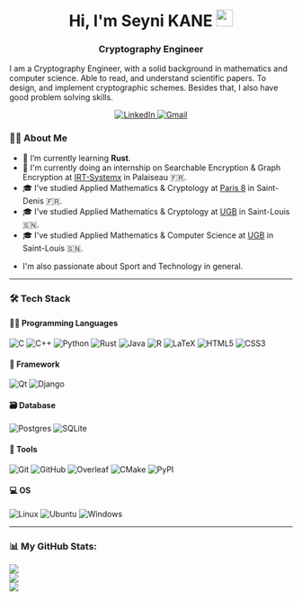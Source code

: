 <h1 align="center">Hi, I'm Seyni KANE <img src = "https://raw.githubusercontent.com/MartinHeinz/MartinHeinz/master/wave.gif" width = 30></h1>
<h3 align="center">Cryptography Engineer</h3>

I am a Cryptography Engineer, with a solid background in mathematics and computer science. Able to read, and understand scientific papers. To design, and implement cryptographic schemes. Besides that, I also have good problem solving skills.

<p align="center">
    <a target="_blank" href="https://www.linkedin.com/in/seyni-kane-sn/">
        <img alt="LinkedIn" src="https://img.shields.io/badge/LinkedIn-0077B5?style=for-the-badge&logo=linkedin&logoColor=white"/>
    </a>
    <a target="_blank" href="mailto:kaneseyni.sn@gmail.com">
        <img alt="Gmail" src="https://img.shields.io/badge/Gmail-D14836?style=for-the-badge&logo=gmail&logoColor=white" />
    </a>
</p>

<!-- Badges: https://github.com/alexandresanlim/Badges4-README.md-Profile -->

### :man_technologist: About Me 

- :brain: I’m currently learning **Rust**.
- 💼 I'm currently doing an internship on Searchable Encryption & Graph Encryption at [IRT-Systemx](https://www.irt-systemx.fr/) in Palaiseau 🇫🇷.
- 🎓 I've studied Applied Mathematics & Cryptology at [Paris 8](https://www.univ-paris8.fr/) in Saint-Denis  🇫🇷.
- 🎓 I've studied Applied Mathematics & Cryptology at [UGB](https://www.ugb.sn/) in Saint-Louis 🇸🇳.
- 🎓 I've studied Applied Mathematics & Computer Science at [UGB](https://www.ugb.sn/) in Saint-Louis 🇸🇳.
<!-- - 🏠 I'm living in Bourges 🇫🇷. -->
- I'm also passionate about Sport and Technology in general.

---

### 🛠 Tech Stack

#### :man_technologist: Programming Languages

<p>
  <img alt="C" src="https://img.shields.io/badge/C-00599C?style=for-the-badge&logo=c&logoColor=white"/>
  <img alt="C++" src="https://img.shields.io/badge/C%2B%2B-00599C?style=for-the-badge&logo=c%2B%2B&logoColor=white"/>
    <img alt="Python" src="https://img.shields.io/badge/Python-FFD43B?style=for-the-badge&logo=python&logoColor=blue"/>
    <img alt="Rust" src="https://img.shields.io/badge/rust-%23000000.svg?style=for-the-badge&logo=rust&logoColor=white"/>
    <img alt="Java" src="https://img.shields.io/badge/java-%23ED8B00.svg?style=for-the-badge&logo=java&logoColor=white"/>
    <img alt="R" src="https://img.shields.io/badge/R-276DC3?style=for-the-badge&logo=r&logoColor=white"/>
    <img alt="LaTeX" src="https://img.shields.io/badge/LaTeX-47A141?style=for-the-badge&logo=LaTeX&logoColor=white"/>
  <!-- -  <img alt="JavaScript" src="https://img.shields.io/badge/JavaScript-323330?style=for-the-badge&logo=javascript&logoColor=F7DF1E"/>-->
    <img alt="HTML5" src="https://img.shields.io/badge/HTML5-E34F26?style=for-the-badge&logo=html5&logoColor=white"/>
    <img alt="CSS3" src="https://img.shields.io/badge/CSS3-1572B6?style=for-the-badge&logo=css3&logoColor=white"/>
</p>


#### :toolbox: Framework

<p>
    <img alt="Qt" src="https://img.shields.io/badge/Qt-%23217346.svg?style=for-the-badge&logo=Qt&logoColor=white"/>
    <img alt="Django" src="https://img.shields.io/badge/Django-092E20?style=for-the-badge&logo=django&logoColor=green"/>
</p>


#### :card_file_box: Database

<p>
    <img alt="Postgres" src="https://img.shields.io/badge/postgres-%23316192.svg?style=for-the-badge&logo=postgresql&logoColor=white">
    <img alt="SQLite" src="https://img.shields.io/badge/sqlite-%2307405e.svg?style=for-the-badge&logo=sqlite&logoColor=white">
</p>

#### :wrench: Tools

<p>
    <img alt="Git" src="https://img.shields.io/badge/GIT-E44C30?style=for-the-badge&logo=git&logoColor=white"/>
    <img alt="GitHub" src="https://img.shields.io/badge/GitHub-100000?style=for-the-badge&logo=github&logoColor=white"/>
    <img alt="Overleaf" src="https://img.shields.io/badge/Overleaf-47A141?style=for-the-badge&logo=Overleaf&logoColor=white" />
    <img alt="CMake" src="https://img.shields.io/badge/CMake-064F8C?style=for-the-badge&logo=cmake&logoColor=white" />
    <img alt="PyPI" src="https://img.shields.io/badge/pypi-3775A9?style=for-the-badge&logo=pypi&logoColor=white" />
</p>

#### 💻 OS

<p>
    <img alt="Linux" src="https://img.shields.io/badge/Linux-FCC624?style=for-the-badge&logo=linux&logoColor=black" />
    <img alt="Ubuntu" src="https://img.shields.io/badge/Ubuntu-E95420?style=for-the-badge&logo=ubuntu&logoColor=white"/>
    <img alt="Windows" src="https://img.shields.io/badge/Windows-0078D6?style=for-the-badge&logo=windows&logoColor=white"/>
</p>
 



---

### 📊 My GitHub Stats:
![](https://github-readme-stats.vercel.app/api?username=seyni-sn&theme=radical&hide_border=false&include_all_commits=true&count_private=true)<br/>
![](https://github-readme-streak-stats.herokuapp.com/?user=seyni-sn&theme=radical&hide_border=false)<br/>
![](https://github-readme-stats.vercel.app/api/top-langs/?username=seyni-sn&theme=radical&hide_border=false&include_all_commits=true&count_private=true&layout=compact)

<!-- Proudly created with GPRM ( https://gprm.itsvg.in ) -->
